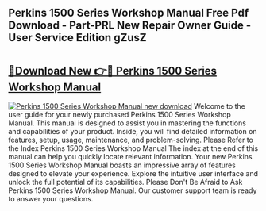 ## Perkins 1500 Series Workshop Manual Free Pdf Download - Part-PRL New Repair Owner Guide - User Service Edition gZusZ

# <h2><a href="http://cf29602.oget.top/?id=Perkins+1500+Series+Workshop+Manual">🔗Download New 👉🔴 Perkins 1500 Series Workshop Manual</a></h2>

[![Perkins 1500 Series Workshop Manual new download](https://i.imgur.com/5g1atiW.png)](http://cf29602.oget.top/?id=Perkins+1500+Series+Workshop+Manual)
Welcome to the user guide for your newly purchased Perkins 1500 Series Workshop Manual. This manual is designed to assist you in mastering the functions and capabilities of your product. Inside, you will find detailed information on features, setup, usage, maintenance, and problem-solving. Please Refer to the Index Perkins 1500 Series Workshop Manual The index at the end of this manual can help you quickly locate relevant information. Your new Perkins 1500 Series Workshop Manual boasts an impressive array of features designed to elevate your experience. Explore the intuitive user interface and unlock the full potential of its capabilities. Please Don't Be Afraid to Ask Perkins 1500 Series Workshop Manual. Our customer support team is ready to answer your questions.
